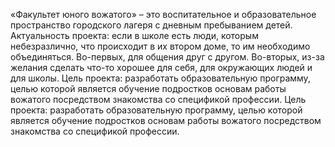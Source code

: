 «Факультет юного вожатого» – это воспитательное и образовательное пространство городского лагеря с дневным пребыванием детей.
Актуальность проекта: если в школе есть люди, которым небезразлично, что происходит в их втором доме, то им необходимо объединяться. Во-первых, для общения друг с другом. Во-вторых, из-за желания сделать что-то хорошее для себя, для окружающих людей и для школы.
Цель проекта: разработать образовательную программу, целью которой является обучение подростков основам работы вожатого посредством знакомства со спецификой профессии.
Цель проекта: разработать образовательную программу, целью которой является обучение подростков основам работы вожатого посредством знакомства со спецификой профессии.
